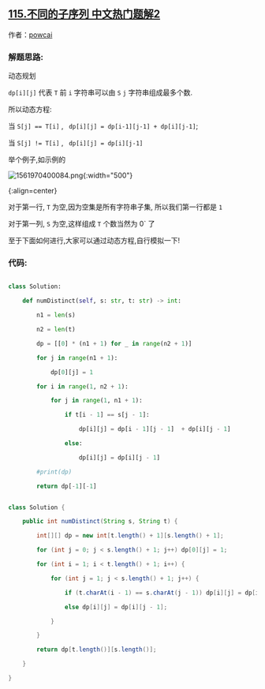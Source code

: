 ## [115.不同的子序列 中文热门题解2](https://leetcode.cn/problems/distinct-subsequences/solutions/100000/dong-tai-gui-hua-by-powcai-5)

作者：[powcai](https://leetcode.cn/u/powcai)
### 解题思路:

动态规划

 `dp[i][j]` 代表 `T` 前 `i` 字符串可以由 `S`  `j` 字符串组成最多个数.

所以动态方程:

当 `S[j] == T[i]` , ` dp[i][j] = dp[i-1][j-1] + dp[i][j-1]`;

当 `S[j] != T[i]` , ` dp[i][j] = dp[i][j-1]`

举个例子,如示例的

![1561970400084.png](https://pic.leetcode-cn.com/a3a1d30700be05cad2e60666f20ab261e7a04b85ed88b854dd1d8cb484909983-1561970400084.png){:width="500"}
{:align=center}

对于第一行, `T` 为空,因为空集是所有字符串子集, 所以我们第一行都是 `1` 

对于第一列,  `S` 为空,这样组成 `T` 个数当然为 0` 了

至于下面如何进行,大家可以通过动态方程,自行模拟一下!

### 代码:

```Python [1]
class Solution:
    def numDistinct(self, s: str, t: str) -> int:
        n1 = len(s)
        n2 = len(t)
        dp = [[0] * (n1 + 1) for _ in range(n2 + 1)]
        for j in range(n1 + 1):
            dp[0][j] = 1
        for i in range(1, n2 + 1):
            for j in range(1, n1 + 1):
                if t[i - 1] == s[j - 1]:
                    dp[i][j] = dp[i - 1][j - 1]  + dp[i][j - 1]
                else:
                    dp[i][j] = dp[i][j - 1]
        #print(dp)
        return dp[-1][-1]
```


 
```Java [1]
class Solution {
    public int numDistinct(String s, String t) {
        int[][] dp = new int[t.length() + 1][s.length() + 1];
        for (int j = 0; j < s.length() + 1; j++) dp[0][j] = 1;
        for (int i = 1; i < t.length() + 1; i++) {
            for (int j = 1; j < s.length() + 1; j++) {
                if (t.charAt(i - 1) == s.charAt(j - 1)) dp[i][j] = dp[i - 1][j - 1] + dp[i][j - 1];
                else dp[i][j] = dp[i][j - 1];
            }
        }
        return dp[t.length()][s.length()];
    }
}
```

